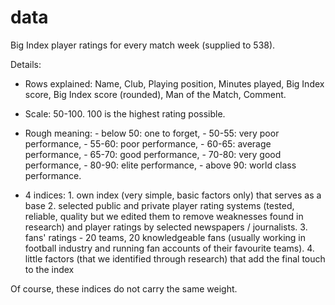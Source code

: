 data
====

Big Index player ratings for every match week (supplied to 538). 

Details:

- Rows explained: Name, Club, Playing position, Minutes played, Big Index score, Big Index score (rounded), Man of the Match, Comment.

- Scale: 50-100. 100 is the highest rating possible.

- Rough meaning: 
      - below 50: one to forget, 
      - 50-55: very poor performance,
      - 55-60: poor performance,
      - 60-65: average performance,
      - 65-70: good performance,
      - 70-80: very good performance,
      - 80-90: elite performance,
      - above 90: world class performance.

- 4 indices:
      1. own index (very simple, basic factors only) that serves as a base
      2. selected public and private player rating systems (tested, reliable, quality but we edited them to remove weaknesses found in research) and player ratings by selected newspapers / journalists. 
      3. fans' ratings - 20 teams, 20 knowledgeable fans (usually working in football industry and running fan accounts of their favourite teams).
      4. little factors (that we identified through research) that add the final touch to the index 


Of course, these indices do not carry the same weight.

